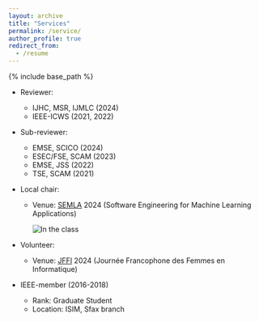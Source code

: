 ```yaml
---
layout: archive
title: "Services"
permalink: /service/
author_profile: true
redirect_from:
  - /resume
---
```


{% include base_path %}

* Reviewer:
  - IJHC, MSR, IJMLC (2024)
  - IEEE-ICWS (2021, 2022)
    
* Sub-reviewer:
  - EMSE, SCICO (2024)
  - ESEC/FSE, SCAM (2023)
  - EMSE, JSS (2022)
  - TSE, SCAM (2021)
  
 * Local chair:
   - Venue: [SEMLA](https://semla.polymtl.ca/) 2024 (Software Engineering for Machine Learning Applications)
  
     ![In the class](../images/semla24.png)
   
* Volunteer:
   - Venue: [JFFI](https://jffi.ca/) 2024 (Journée Francophone des Femmes en Informatique)

* IEEE-member (2016-2018)
   - Rank: Graduate Student
   - Location: ISIM, Sfax branch
     
  

  
